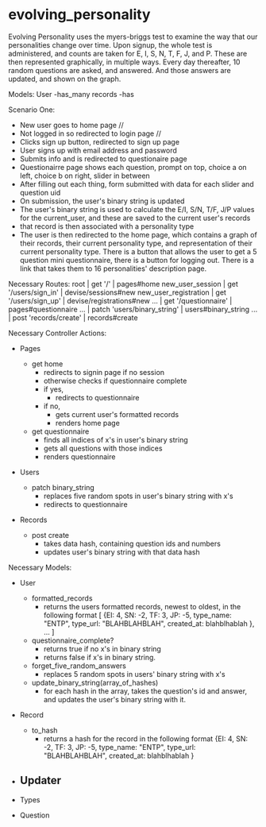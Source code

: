 evolving_personality
====================
Evolving Personality uses the myers-briggs test to examine the way that our personalities change over time.
Upon signup, the whole test is administered, and counts are taken for E, I, S, N, T, F, J, and P.
These are then represented graphically, in multiple ways. 
Every day thereafter, 10 random questions are asked, and answered. And those answers are updated, and shown on the graph.

Models:
	User
		-has_many records
		-has 

Scenario One:
- New user goes to home page //
- Not logged in so redirected to login page //
- Clicks sign up button, redirected to sign up page 
- User signs up with email address and password
- Submits info and is redirected to questionaire page
- Questionairre page shows each question, prompt on top, choice a on left, choice b on right, slider in between
- After filling out each thing, form submitted with data for each slider and question uid
- On submission, the user's binary string is updated
- The user's binary string is used to calculate the E/I, S/N, T/F, J/P values for the current_user, and these are saved to the current user's records
- that record is then associated with a personality type
- The user is then redirected to the home page, which contains a graph of their records, their current personality type, and representation of their current personality type. There is a button that allows the user to get a 5 question mini questionnaire, there is a button for logging out. There is a link that takes them to 16 personalities' description page.

Necessary Routes:
root | get '/' | pages#home
new_user_session | get '/users/sign_in' | devise/sessions#new
new_user_registration | get '/users/sign_up' | devise/registrations#new
... | get '/questionnaire' | pages#questionnaire
... | patch 'users/binary_string' | users#binary_string
... | post 'records/create' | records#create

Necessary Controller Actions:
- Pages
	- get home
		- redirects to signin page if no session
		- otherwise checks if questionnaire complete
		- if yes, 
			- redirects to questionnaire
		- if no, 
			- gets current user's formatted records
			- renders home page 
	- get questionnaire
		- finds all indices of x's in user's binary string
		- gets all questions with those indices 
		- renders questionnaire

- Users
	- patch binary_string
		- replaces five random spots in user's binary string with x's
		- redirects to questionnaire

- Records
	- post create 
		- takes data hash, containing question ids and numbers
		- updates user's binary string with that data hash


Necessary Models:
- User
	- formatted_records
		- returns the users formatted records, newest to oldest, in the following format [ {EI: 4, SN: -2, TF: 3, JP: -5, type_name: "ENTP", type_url: "BLAHBLAHBLAH", created_at: blahblhablah }, ... ]
	- questionnaire_complete?
		- returns true if no x's in binary string 
		- returns false if x's in binary string.
	- forget_five_random_answers
		- replaces 5 random spots in users' binary string with x's
	- update_binary_string(array_of_hashes)
		- for each hash in the array, takes the question's id and answer, and updates the user's binary string with it.

- Record
	- to_hash
		- returns a hash for the record in the following format {EI: 4, SN: -2, TF: 3, JP: -5, type_name: "ENTP", type_url: "BLAHBLAHBLAH", created_at: blahblhablah }

- Updater
	- 

- Types

- Question

